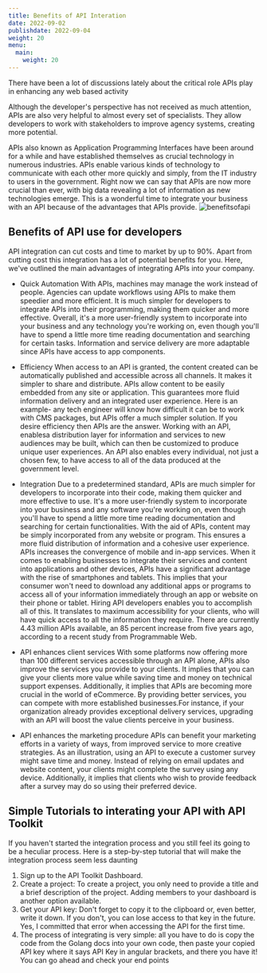 ```yaml
---
title: Benefits of API Interation
date: 2022-09-02
publishdate: 2022-09-04
weight: 20
menu:
  main:
    weight: 20
---
```

There have been a lot of discussions lately about the critical role APIs play in enhancing any web based activity

Although the developer's perspective has not received as much attention, APIs are also very helpful to almost every set of specialists. They allow developers to work with stakeholders to improve agency systems, creating more potential.

APIs also known as Application Programming Interfaces have been around for a while and have established themselves as crucial technology in numerous industries. APIs enable various kinds of technology to communicate with each other more quickly and simply, from the IT industry to users in the government. Right now we can say that APIs are now more crucial than ever, with big data revealing a lot of information as new technologies emerge. This is a wonderful time to integrate your business with an API because of the advantages that APIs provide.
![benefitsofapi](../R.png)

## Benefits of API use for developers 
API integration can cut costs and time to market by up to 90%. Apart from cutting cost this integration has a lot of potential benefits for you. Here, we've outlined the main advantages of integrating APIs into your company.
- Quick Automation
  With APIs, machines may manage the work instead of    people. Agencies can update workflows using APIs to make them speedier and more efficient. It is much simpler for developers to integrate APIs into their programming, making them quicker and more effective. Overall, it's a more user-friendly system to incorporate into your business and any technology you're working on, even though you'll have to spend a little more time reading documentation and searching for certain tasks. Information and service delivery are more adaptable since APIs have access to app components. 

- Efficiency
  When access to an API is granted, the content created can be automatically published and accessible across all channels. It makes it simpler to share and distribute. APIs allow content to be easily embedded from any site or application. This guarantees more fluid information delivery and an integrated user experience. Here is an example- any tech engineer will know how difficult it can be to work with CMS packages, but APIs offer a much simpler solution. If you desire efficiency then APIs are the answer. Working with an API, enablesa distribution layer for information and services to new audiences may be built, which can then be customized to produce unique user experiences. An API also enables every individual, not just a chosen few, to have access to all of the data produced at the government level.

- Integration
  Due to a predetermined standard, APIs are much simpler for developers to incorporate into their code, making them quicker and more effective to use. It's a more user-friendly system to incorporate into your business and any software you're working on, even though you'll have to spend a little more time reading documentation and searching for certain functionalities. With the aid of APIs, content may be simply incorporated from any website or program. This ensures a more fluid distribution of information and a cohesive user experience. APIs increases the convergence of mobile and in-app services. When it comes to enabling businesses to integrate their services and content into applications and other devices, APIs have a significant advantage with the rise of smartphones and tablets. This implies that your consumer won't need to download any additional apps or programs to access all of your information immediately through an app or website on their phone or tablet. Hiring API developers enables you to accomplish all of this. It translates to maximum accessibility for your clients, who will have quick access to all the information they require. There are currently 4.43 million APIs available, an 85 percent increase from five years ago, according to a recent study from Programmable Web.

- API enhances client services
  With some platforms now offering more than 100 different services accessible through an API alone, APIs also improve the services you provide to your clients. It implies that you can give your clients more value while saving time and money on technical support expenses. Additionally, it implies that APIs are becoming more crucial in the world of eCommerce. By providing better services, you can compete with more established businesses.For instance, if your organization already provides exceptional delivery services, upgrading with an API will boost the value clients perceive in your business.

- API enhances the marketing procedure
  APIs can benefit your marketing efforts in a variety of ways, from improved service to more creative strategies. As an illustration, using an API to execute a customer survey might save time and money. Instead of relying on email updates and website content, your clients might complete the survey using any device.
  Additionally, it implies that clients who wish to provide feedback after a survey may do so using their preferred device.

## Simple Tutorials to interating your API with API Toolkit
If you haven't started the integration process and you still feel its going to be a heculiar process. Here is a step-by-step tutorial that will make the integration process seem less daunting 
1. Sign up to the API Toolkit Dashboard. 
2. Create a project: To create a project, you only need to provide a title and a brief description of the project. Adding members to your dashboard is another option available. 
3. Get your API key: Don't forget to copy it to the clipboard or, even better, write it down. If you don't, you can lose access to that key in the future. Yes, I committed that error when accessing the API for the first time. 
4. The process of integrating is very simple: all you have to do is copy the code from the Golang docs into your own code, then paste your copied API key where it says API Key in angular brackets, and there you have it! You can go ahead and check your end points